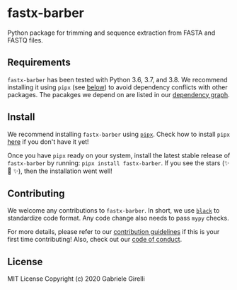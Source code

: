 # fastx-barber

Python package for trimming and sequence extraction from FASTA  and FASTQ files.

## Requirements

`fastx-barber` has been tested with Python 3.6, 3.7, and 3.8. We recommend installing it using `pipx` (see [below](#install)) to avoid dependency conflicts with other packages. The pacakges we depend on are listed in our [dependency graph](network/dependencies).

## Install

We recommend installing `fastx-barber` using [`pipx`](https://github.com/pipxproject/pipx). Check how to install `pipx` [here](https://github.com/pipxproject/pipx#install-pipx) if you don't have it yet!

Once you have `pipx` ready on your system, install the latest stable release of `fastx-barber` by running: `pipx install fastx-barber`. If you see the stars (✨ 🌟 ✨), then the installation went well!

## Contributing

We welcome any contributions to `fastx-barber`. In short, we use [`black`](https://github.com/psf/black) to standardize code format. Any code change also needs to pass `mypy` checks.

For more details, please refer to our [contribution guidelines](CONTRIBUTING.md) if this is your first time contributing! Also, check out our [code of conduct](CODE_OF_CONDUCT.md).

## License

MIT License
Copyright (c) 2020 Gabriele Girelli